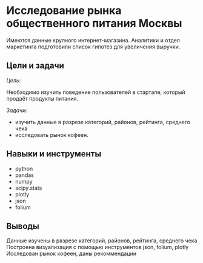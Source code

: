 # Исследование рынка общественного питания Москвы

Имеются данные крупного интернет-магазина. Аналитики и отдел маркетинга подготовили список гипотез для увеличения выручки.

## Цели и задачи

*Цель:*

Необходимо изучить поведение пользователей в стартапе, который продаёт продукты питания. 


*Задачи:*
- изучить данные в разрезе категорий, районов, рейтинга, среднего чека
- исследовать рынок кофеен.


## Навыки и инструменты
- python
- pandas
- numpy
- scipy.stats
- plotly
- json
- folium
  
## Выводы
Данные изучены в разрезе категорий, районов, рейтинга, среднего чека
Построена визуализация с помощью инструментов json, folium, plotly
Исследован рынок кофеен, даны рекоммендации
